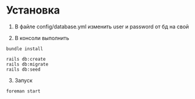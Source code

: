 # Установка

1. В файле config/database.yml изменить user и password от бд на свой

2. В консоли выполнить
```
bundle install

rails db:create
rails db:migrate
rails db:seed
```

3. Запуск
```
foreman start
```